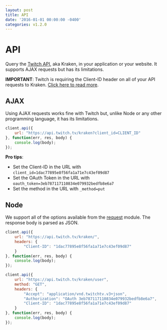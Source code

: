 ```yaml
---
layout: post
title: API
date: '2016-01-01 00:00:00 -0400'
categories: v1.2.0
---
```


# API

Query the [Twitch API](https://github.com/justintv/Twitch-API), aka Kraken, in your application or your website. It supports AJAX requests but has its limitations.

**IMPORTANT**: Twitch is requiring the Client-ID header on all of your API requests to Kraken. [Click here to read more](https://blog.twitch.tv/client-id-required-for-kraken-api-calls-afbb8e95f843#.ga3y34pya).

## AJAX

Using AJAX requests works fine with Twitch but, unlike Node or any other programming language, it has its limitations.

```javascript
client.api({
    url: "https://api.twitch.tv/kraken?client_id=CLIENT_ID"
}, function(err, res, body) {
    console.log(body);
});
```

**Pro tips**:

* Set the Client-ID in the URL with `client_id=1dac77895e8f56fa1a71e7c43ef09d87`
* Set the OAuth Token in the URL with `oauth_token=3eb787117110834e079932bedfb8e6a7`
* Set the method in the URL with `_method=put`

## Node

We support all of the options available from the [request](https://github.com/request/request#requestoptions-callback) module. The response body is parsed as JSON.

```javascript
client.api({
    url: "https://api.twitch.tv/kraken/",
    headers: {
        "Client-ID": "1dac77895e8f56fa1a71e7c43ef09d87"
    }
}, function(err, res, body) {
    console.log(body);
});
```

```javascript
client.api({
    url: "https://api.twitch.tv/kraken/user",
    method: "GET",
    headers: {
        "Accept": "application/vnd.twitchtv.v3+json",
        "Authorization": "OAuth 3eb787117110834e079932bedfb8e6a7",
        "Client-ID": "1dac77895e8f56fa1a71e7c43ef09d87"
    }
}, function(err, res, body) {
    console.log(body);
});
```

